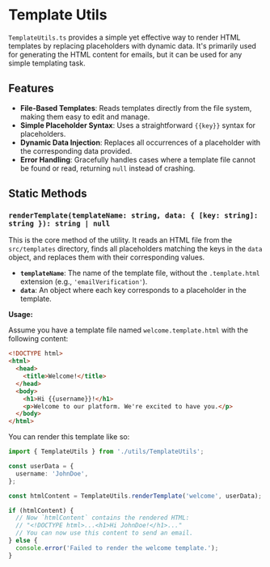 # Template Utils

`TemplateUtils.ts` provides a simple yet effective way to render HTML templates by replacing placeholders with dynamic data. It's primarily used for generating the HTML content for emails, but it can be used for any simple templating task.

## Features

- **File-Based Templates**: Reads templates directly from the file system, making them easy to edit and manage.
- **Simple Placeholder Syntax**: Uses a straightforward `{{key}}` syntax for placeholders.
- **Dynamic Data Injection**: Replaces all occurrences of a placeholder with the corresponding data provided.
- **Error Handling**: Gracefully handles cases where a template file cannot be found or read, returning `null` instead of crashing.

## Static Methods

### `renderTemplate(templateName: string, data: { [key: string]: string }): string | null`

This is the core method of the utility. It reads an HTML file from the `src/templates` directory, finds all placeholders matching the keys in the `data` object, and replaces them with their corresponding values.

- **`templateName`**: The name of the template file, without the `.template.html` extension (e.g., `'emailVerification'`).
- **`data`**: An object where each key corresponds to a placeholder in the template.

**Usage:**

Assume you have a template file named `welcome.template.html` with the following content:

```html
<!DOCTYPE html>
<html>
  <head>
    <title>Welcome!</title>
  </head>
  <body>
    <h1>Hi {{username}}!</h1>
    <p>Welcome to our platform. We're excited to have you.</p>
  </body>
</html>
```

You can render this template like so:

```typescript
import { TemplateUtils } from './utils/TemplateUtils';

const userData = {
  username: 'JohnDoe',
};

const htmlContent = TemplateUtils.renderTemplate('welcome', userData);

if (htmlContent) {
  // Now `htmlContent` contains the rendered HTML:
  // "<!DOCTYPE html>...<h1>Hi JohnDoe!</h1>..."
  // You can now use this content to send an email.
} else {
  console.error('Failed to render the welcome template.');
}
```
